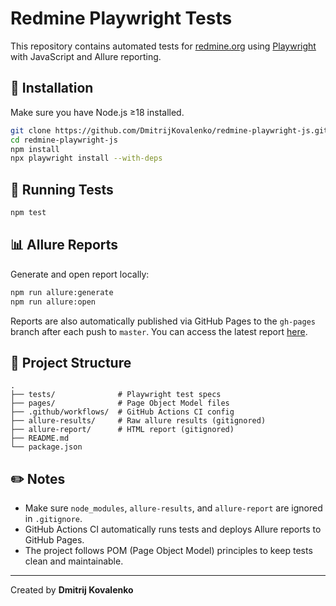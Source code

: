 
# Redmine Playwright Tests

This repository contains automated tests for [redmine.org](https://www.redmine.org) using [Playwright](https://playwright.dev/) with JavaScript and Allure reporting.

## 🔧 Installation

Make sure you have Node.js ≥18 installed.

```bash
git clone https://github.com/DmitrijKovalenko/redmine-playwright-js.git
cd redmine-playwright-js
npm install
npx playwright install --with-deps
```

## 🚀 Running Tests

```bash
npm test
```

## 📊 Allure Reports

Generate and open report locally:

```bash
npm run allure:generate
npm run allure:open
```

Reports are also automatically published via GitHub Pages to the `gh-pages` branch after each push to `master`. You can access the latest report [here](https://dmitrijkovalenko.github.io/redmine-playwright-js/).

## 🧪 Project Structure

```
.
├── tests/              # Playwright test specs
├── pages/              # Page Object Model files
├── .github/workflows/  # GitHub Actions CI config
├── allure-results/     # Raw allure results (gitignored)
├── allure-report/      # HTML report (gitignored)
├── README.md
└── package.json
```

## ✏️ Notes

- Make sure `node_modules`, `allure-results`, and `allure-report` are ignored in `.gitignore`.
- GitHub Actions CI automatically runs tests and deploys Allure reports to GitHub Pages.
- The project follows POM (Page Object Model) principles to keep tests clean and maintainable.

---

Created by **Dmitrij Kovalenko**
